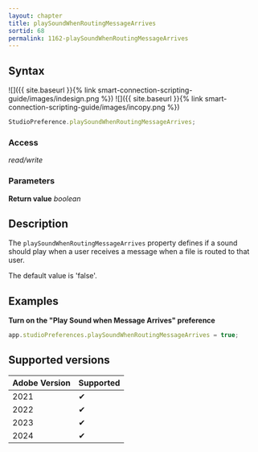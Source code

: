 ```yaml
---
layout: chapter
title: playSoundWhenRoutingMessageArrives
sortid: 68
permalink: 1162-playSoundWhenRoutingMessageArrives
---
```


## Syntax

![]({{ site.baseurl }}{% link smart-connection-scripting-guide/images/indesign.png %}) ![]({{ site.baseurl }}{% link smart-connection-scripting-guide/images/incopy.png %})

```javascript
StudioPreference.playSoundWhenRoutingMessageArrives;
```

### Access

_read/write_

### Parameters

**Return value** _boolean_

## Description

The `playSoundWhenRoutingMessageArrives` property defines if a sound should play when a user receives a message when a file is routed to that user.

The default value is 'false'.

## Examples

**Turn on the "Play Sound when Message Arrives" preference**

```javascript
app.studioPreferences.playSoundWhenRoutingMessageArrives = true;
```

## Supported versions

| Adobe Version | Supported |
| ------------- | --------- |
| 2021          | ✔         |
| 2022          | ✔         |
| 2023          | ✔         |
| 2024          | ✔         |

